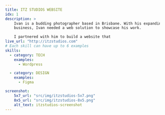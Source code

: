 ```yaml
---
title: ITZ STUDIOS WEBSITE
idx: 1
description: >
    Ivan is a budding photographer based in Brisbane. With his expanding
    business, Ivan needed a web solution to showcase his work.

    I partnered with him to build a website that
live_url: "http://itzstudios.com"
# Each skill can have up to 6 examples
skills:
  - category: TECH
    examples:
      - Wordpress

  - category: DESIGN
    examples:
      - Figma

screenshot:
    5x7_url: "src/img/itzstudios-5x7.png"
    8x5_url: "src/img/itzstudios-8x5.png"
    alt_text: itzstudios-screenshot
---
```



